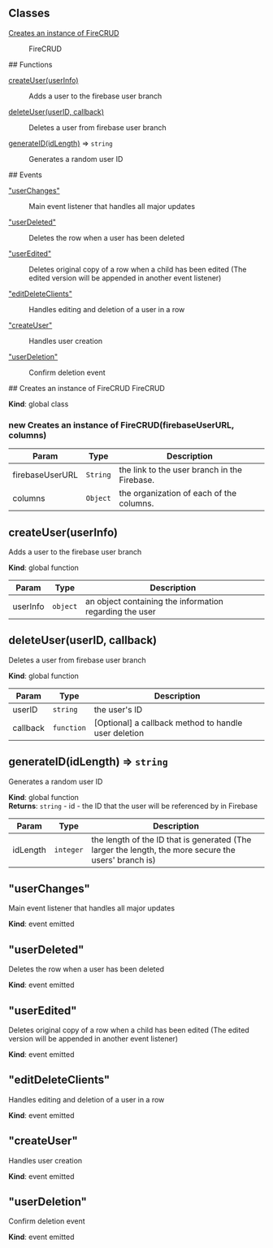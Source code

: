 ## Classes
<dl>
<dt><a href="#Creates an instance of FireCRUD">Creates an instance of FireCRUD</a></dt>
<dd><p>FireCRUD</p>
</dd>
</dl>
## Functions
<dl>
<dt><a href="#createUser">createUser(userInfo)</a></dt>
<dd><p>Adds a user to the firebase user branch</p>
</dd>
<dt><a href="#deleteUser">deleteUser(userID, callback)</a></dt>
<dd><p>Deletes a user from firebase user branch</p>
</dd>
<dt><a href="#generateID">generateID(idLength)</a> ⇒ <code>string</code></dt>
<dd><p>Generates a random user ID</p>
</dd>
</dl>
## Events
<dl>
<dt><a href="#event_userChanges">"userChanges"</a></dt>
<dd><p>Main event listener that handles all major updates</p>
</dd>
<dt><a href="#event_userDeleted">"userDeleted"</a></dt>
<dd><p>Deletes the row when a user has been deleted</p>
</dd>
<dt><a href="#event_userEdited">"userEdited"</a></dt>
<dd><p>Deletes original copy of a row when a child has been edited (The edited version will be appended in another event listener)</p>
</dd>
<dt><a href="#event_editDeleteClients">"editDeleteClients"</a></dt>
<dd><p>Handles editing and deletion of a user in a row</p>
</dd>
<dt><a href="#event_createUser">"createUser"</a></dt>
<dd><p>Handles user creation</p>
</dd>
<dt><a href="#event_userDeletion">"userDeletion"</a></dt>
<dd><p>Confirm deletion event</p>
</dd>
</dl>
<a name="Creates an instance of FireCRUD"></a>
## Creates an instance of FireCRUD
FireCRUD

**Kind**: global class  
<a name="new_Creates an instance of FireCRUD_new"></a>
### new Creates an instance of FireCRUD(firebaseUserURL, columns)

| Param | Type | Description |
| --- | --- | --- |
| firebaseUserURL | <code>String</code> | the link to the user branch in the Firebase. |
| columns | <code>Object</code> | the organization of each of the columns. |

<a name="createUser"></a>
## createUser(userInfo)
Adds a user to the firebase user branch

**Kind**: global function  

| Param | Type | Description |
| --- | --- | --- |
| userInfo | <code>object</code> | an object containing the information regarding the user |

<a name="deleteUser"></a>
## deleteUser(userID, callback)
Deletes a user from firebase user branch

**Kind**: global function  

| Param | Type | Description |
| --- | --- | --- |
| userID | <code>string</code> | the user's ID |
| callback | <code>function</code> | [Optional] a callback method to handle user deletion |

<a name="generateID"></a>
## generateID(idLength) ⇒ <code>string</code>
Generates a random user ID

**Kind**: global function  
**Returns**: <code>string</code> - id - the ID that the user will be referenced by in Firebase  

| Param | Type | Description |
| --- | --- | --- |
| idLength | <code>integer</code> | the length of the ID that is generated (The larger the length, the more secure the users' branch is) |

<a name="event_userChanges"></a>
## "userChanges"
Main event listener that handles all major updates

**Kind**: event emitted  
<a name="event_userDeleted"></a>
## "userDeleted"
Deletes the row when a user has been deleted

**Kind**: event emitted  
<a name="event_userEdited"></a>
## "userEdited"
Deletes original copy of a row when a child has been edited (The edited version will be appended in another event listener)

**Kind**: event emitted  
<a name="event_editDeleteClients"></a>
## "editDeleteClients"
Handles editing and deletion of a user in a row

**Kind**: event emitted  
<a name="event_createUser"></a>
## "createUser"
Handles user creation

**Kind**: event emitted  
<a name="event_userDeletion"></a>
## "userDeletion"
Confirm deletion event

**Kind**: event emitted  
